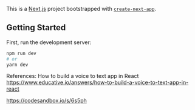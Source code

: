 This is a [Next.js](https://nextjs.org/) project bootstrapped with [`create-next-app`](https://github.com/vercel/next.js/tree/canary/packages/create-next-app).

## Getting Started

First, run the development server:

```bash
npm run dev
# or
yarn dev
```

References:
How to build a voice to text app in React
https://www.educative.io/answers/how-to-build-a-voice-to-text-app-in-react


https://codesandbox.io/s/6s5ph





